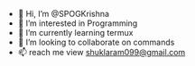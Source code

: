 - 👋 Hi, I’m @SPOGKrishna
- 👀 I’m interested in Programming
- 🌱 I’m currently learning termux
- 💞️ I’m looking to collaborate on commands
- 📫 reach me view shuklaram099@gmail.com

<!---
SPOGKrishna/SPOGKrishna is a ✨ special ✨ repository because its `README.md` (this file) appears on your GitHub profile.
You can click the Preview link to take a look at your changes.
--->
